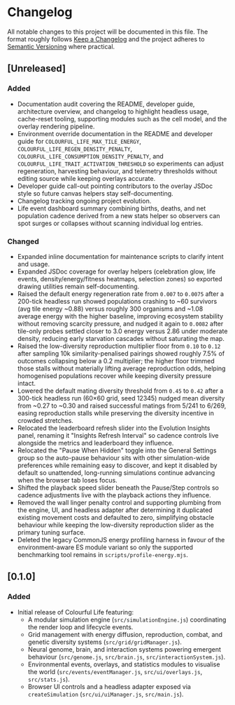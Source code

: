 # Changelog

All notable changes to this project will be documented in this file. The format
roughly follows [Keep a Changelog](https://keepachangelog.com/en/1.1.0/) and the
project adheres to [Semantic Versioning](https://semver.org/spec/v2.0.0.html)
where practical.

## [Unreleased]

### Added

- Documentation audit covering the README, developer guide, architecture
  overview, and changelog to highlight headless usage, cache-reset tooling,
  supporting modules such as the cell model, and the overlay rendering
  pipeline.
- Environment override documentation in the README and developer guide for
  `COLOURFUL_LIFE_MAX_TILE_ENERGY`, `COLOURFUL_LIFE_REGEN_DENSITY_PENALTY`,
  `COLOURFUL_LIFE_CONSUMPTION_DENSITY_PENALTY`, and
  `COLOURFUL_LIFE_TRAIT_ACTIVATION_THRESHOLD` so experiments can adjust
  regeneration, harvesting behaviour, and telemetry thresholds without editing
  source while keeping overlays accurate.
- Developer guide call-out pointing contributors to the overlay JSDoc style so
  future canvas helpers stay self-documenting.
- Changelog tracking ongoing project evolution.
- Life event dashboard summary combining births, deaths, and net population
  cadence derived from a new stats helper so observers can spot surges or
  collapses without scanning individual log entries.

### Changed

- Expanded inline documentation for maintenance scripts to clarify intent and
  usage.
- Expanded JSDoc coverage for overlay helpers (celebration glow, life events,
  density/energy/fitness heatmaps, selection zones) so exported drawing
  utilities remain self-documenting.
- Raised the default energy regeneration rate from `0.007` to `0.0075` after a
  200-tick headless run showed populations crashing to ~60 survivors (avg tile
  energy ~0.88) versus roughly 300 organisms and ~1.08 average energy with the
  higher baseline, improving ecosystem stability without removing scarcity
  pressure, and nudged it again to `0.0082` after tile-only probes settled
  closer to 3.0 energy versus 2.86 under moderate density, reducing early
  starvation cascades without saturating the map.
- Raised the low-diversity reproduction multiplier floor from `0.10` to `0.12`
  after sampling 10k similarity-penalised pairings showed roughly 7.5% of
  outcomes collapsing below a 0.2 multiplier; the higher floor trimmed those
  stalls without materially lifting average reproduction odds, helping
  homogenised populations recover while keeping diversity pressure intact.
- Lowered the default mating diversity threshold from `0.45` to `0.42` after a
  300-tick headless run (60×60 grid, seed 12345) nudged mean diversity from
  ~0.27 to ~0.30 and raised successful matings from 5/241 to 6/269, easing
  reproduction stalls while preserving the diversity incentive in crowded
  stretches.
- Relocated the leaderboard refresh slider into the Evolution Insights panel,
  renaming it "Insights Refresh Interval" so cadence controls live alongside
  the metrics and leaderboard they influence.
- Relocated the "Pause When Hidden" toggle into the General Settings group so
  the auto-pause behaviour sits with other simulation-wide preferences while
  remaining easy to discover, and kept it disabled by default so unattended,
  long-running simulations continue advancing when the browser tab loses focus.
- Shifted the playback speed slider beneath the Pause/Step controls so cadence
  adjustments live with the playback actions they influence.
- Removed the wall linger penalty control and supporting plumbing from the
  engine, UI, and headless adapter after determining it duplicated existing
  movement costs and defaulted to zero, simplifying obstacle behaviour while
  keeping the low-diversity reproduction slider as the primary tuning surface.
- Deleted the legacy CommonJS energy profiling harness in favour of the
  environment-aware ES module variant so only the supported benchmarking tool
  remains in `scripts/profile-energy.mjs`.

## [0.1.0]

### Added

- Initial release of Colourful Life featuring:
  - A modular simulation engine (`src/simulationEngine.js`) coordinating the
    render loop and lifecycle events.
  - Grid management with energy diffusion, reproduction, combat, and genetic
    diversity systems (`src/grid/gridManager.js`).
  - Neural genome, brain, and interaction systems powering emergent behaviour
    (`src/genome.js`, `src/brain.js`, `src/interactionSystem.js`).
  - Environmental events, overlays, and statistics modules to visualise the
    world (`src/events/eventManager.js`, `src/ui/overlays.js`, `src/stats.js`).
  - Browser UI controls and a headless adapter exposed via `createSimulation`
    (`src/ui/uiManager.js`, `src/main.js`).
